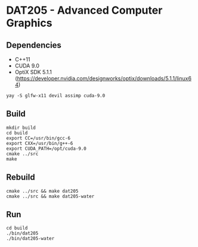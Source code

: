 # DAT205 - Advanced Computer Graphics

## Dependencies

* C++11
* CUDA 9.0
* OptiX SDK 5.1.1 (https://developer.nvidia.com/designworks/optix/downloads/5.1.1/linux64)

```
yay -S glfw-x11 devil assimp cuda-9.0
```

## Build
```
mkdir build
cd build
export CC=/usr/bin/gcc-6
export CXX=/usr/bin/g++-6
export CUDA_PATH=/opt/cuda-9.0
cmake ../src
make
```

## Rebuild
```
cmake ../src && make dat205
cmake ../src && make dat205-water
```

## Run
```
cd build
./bin/dat205
./bin/dat205-water
```
